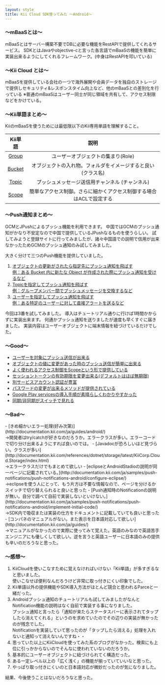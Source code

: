 ```yaml
---
layout: style
title: Kii Cloud SDK使ってみた 〜Android〜
---
```

<h3> 〜mBaaSとは〜 </h3>

mBaaSとはサーバー構築不要でDBに必要な機能をRestAPIで提供してくれるサービス。
SDKとはJavaやobjective-cと言った各言語でmBaaSの機能を簡単に実装出来るようにしてくれるフレームワーク。(中身はRestAPIを叩いている)

<h3> 〜Kii Cloud とは〜 </h3>

mBaaSを提供している会社の一つで海外展開や会員データを独自のストレージで提供しセキュリティ&レスポンスタイム向上など、他のmBaaSとの差別化を行っている
※普通のmBaaSはユーザー同士が同じ領域を共有して、アクセス制限などをかけている。

<h3> 〜Kii単語まとめ〜 </h3>

KiiのmBaaSを使うためには最低限以下のKii専用単語を理解すること。

| Kii単語           | 説明                     |
| :---:             | :---:                    |
| [Group](http://documentation.kii.com/ja/starts/cloudsdk/cloudoverview/usergroup/)             | ユーザーオブジェクトの集まり(Role)|
| [Bucket](http://documentation.kii.com/ja/starts/cloudsdk/cloudoverview/bucket/)            | オブジェクトの入れ物。フォルダをイメージすると良い(クラス名)|
| [Topic](http://documentation.kii.com/ja/starts/cloudsdk/managing-push-notification/push_kiicloud/push-to-user/)             | プッシュメッセージ送信用チャンネル (チャンネル)|
| [Scope](http://documentation.kii.com/ja/starts/cloudsdk/cloudoverview/bucketscope/)             | 簡単なアクセス制御。さらに細かくアクセス制御する場合はACLで設定する|

<h3> 〜Push通知まとめ〜 </h3>

GCMとJPushによるプッシュ機能を利用できます。
中国ではGCMのプッシュ通知がかなり不安定なので中国で提供しているJPushなるものを使うらしい。
試してみようと登録サイトに行ってみましたが、諸々中国語での説明で信用が出来なかったためGCMのプッシュ通知のみ試してみました。

大きく分けて三つのPush機能を提供していました。
1. [オブジェクトの更新がされたら指定先にプッシュ通知を飛ばす<br>例：ある Bucket 内に新たな Object が作成された際にプッシュ通知を受けるなど](http://documentation.kii.com/ja/starts/cloudsdk/managing-push-notification/push_kiicloud/push-to-app/)
2. [Topicを指定してプッシュ通知を飛ばす<br>例：グループメンバー間でプッシュメッセージを交換するなど](http://documentation.kii.com/ja/starts/cloudsdk/managing-push-notification/push_kiicloud/push-to-user/)
3. [ユーザーを指定してプッシュ通知を飛ばす<br>例：ある特定のユーザーに対して直接アラートを送るなど](http://documentation.kii.com/ja/starts/cloudsdk/managing-push-notification/push_kiicloud/direct-push/)

今回は3番を試してみました。
導入はチュートリアル通りに行けば1時間かからずに実装出来ます。
何通かプッシュ通知を送りましたが速度も早くすぐに届きました。
実装内容はユーザーオブジェクトに端末情報を紐づけているだけでした。


<h3> 〜Good〜 </h3>

- [ユーザーを対象にプッシュ送信が出来る](http://documentation.kii.com/ja/guides/android/managing-push-notification/direct-push/)
- [オブジェクトの値に変更があった時のプッシュ送信が簡単に出来る](http://documentation.kii.com/ja/guides/android/managing-push-notification/push-to-app/)
- [よく使われるアクセス制御をScopeという形で提供している](http://documentation.kii.com/ja/guides/android/securing-data/)
- [セッショントークンの有効期限を変更出来る(デフォルトはほぼ無期限)](http://documentation.kii.com/ja/starts/cloudsdk/managing-users/accesstoken/)
- [別サービスアカウント認証が豊富](http://documentation.kii.com/ja/starts/cloudsdk/managing-users/external/)
- [パスワードの変更が出来るメソッドが提供されている](http://documentation.kii.com/ja/guides/android/managing-users/passwords/)
- [Google Play servicesの導入手順が素晴らしくわかりやすかった](http://documentation.kii.com/ja/samples/push-notifications/push-notifications-android/configure-eclipse/)
- [同期/非同期がスイッチで見れる](http://documentation.kii.com/ja/guides/android/quickstart/adding-kii-push-notification-to-your-application/adding-push-notification-gcm/)

<h3> 〜Bad〜 </h3>
- [きめ細かいエラー処理(好み次第)](http://documentation.kii.com/ja/guides/android/)
<br>→開発者はtry/catchが好きなのだろうか。エラークラスが多い。エラーコードで切り分け出来るようにすれば良いのでは。
- [Javadocが恐ろしいほど見づらい。クラスが多い](http://documentation.kii.com/references/dotnet/storage/latest/KiiCorp.Cloud.Storage/index.html)
<br>→エラークラスだけでもまとめて欲しい
- [eclipseとAndroidStadioの説明が同一ページに記載されている。](http://documentation.kii.com/ja/samples/push-notifications/push-notifications-android/configure-eclipse/)
<br>→eclipseを使う人にとって、もう片方は不要な情報なので、ページを分けるかスイッチで切り替えられると良いと思った
- [Push通知時のNotificationの説明が無い。自分で調べて自前で実装しないといけない。](http://documentation.kii.com/ja/samples/push-notifications/push-notifications-android/implement-initial-code/)
<br>→SDK内で吸収または実装の仕方をドキュメントに記載していても良いと思った
- [コンパネのマニュアルがない。また表示を日本語対応して欲しい](http://documentation.kii.com/ja/guides/)
<br>→マニュアルがなかったので実際に使ってみて覚えた。英語のみなので英語苦手エンジニアにも優しくして欲しい。逆を言うと英語ユーザーに日本語のみの提供も辛いのだろうなと思った。

<h3> 〜感想〜 </h3>

1. KiiCloudを使いこなすために覚えなければいけない「Kii単語」が多すぎるなと思いました。<br>
使いこなせば便利なんだろうけど非常に取っ付きにくい印象でした。
2. Kii単語以外の提供機能やSDK導入方法がほとんど競合と思われるParceと一緒だった。
3. Androidプッシュ通知のチュートリアルも試してみましたがなんとNotification機能の説明はなく自前で実装する事になりました。<br>
プッシュ通知と言ったら「通知が来たらステータスバーに表示されてタップしたら消えてくれる」というのを求めていたのでその辺りの実装が無かったのが残念でした。<br>
Notificationを実装していて思ったのが「タップしたら消える」処理を入れないと通知って消えないんですね・・<br>
4. 思っていた以上にKiiCloudを使ってみた系のブログがなかった。検索にも上位に引っかからないのでそんなに使われていないのだろうか。
5. 基本的にユーザーオブジェクトに紐づけられてく構造だった。
6. ある一定レベル以上の「広く浅く」の機能が揃っていていいなと思った。
7. やっぱり取っ付きにくいのと日本語対応が微妙だったのが気になりました。

結果、今後使うことはないだろうなと思った。
